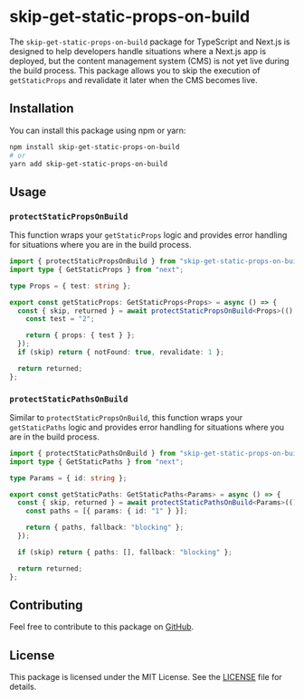 # skip-get-static-props-on-build

The `skip-get-static-props-on-build` package for TypeScript and Next.js is designed to help developers handle situations where a Next.js app is deployed, but the content management system (CMS) is not yet live during the build process. This package allows you to skip the execution of `getStaticProps` and revalidate it later when the CMS becomes live.

## Installation

You can install this package using npm or yarn:

```bash
npm install skip-get-static-props-on-build
# or
yarn add skip-get-static-props-on-build
```

## Usage

### `protectStaticPropsOnBuild`

This function wraps your `getStaticProps` logic and provides error handling for situations where you are in the build process.

```typescript
import { protectStaticPropsOnBuild } from "skip-get-static-props-on-build";
import type { GetStaticProps } from "next";

type Props = { test: string };

export const getStaticProps: GetStaticProps<Props> = async () => {
  const { skip, returned } = await protectStaticPropsOnBuild<Props>(() => {
    const test = "2";

    return { props: { test } };
  });
  if (skip) return { notFound: true, revalidate: 1 };

  return returned;
};
```

### `protectStaticPathsOnBuild`

Similar to `protectStaticPropsOnBuild`, this function wraps your `getStaticPaths` logic and provides error handling for situations where you are in the build process.

```typescript
import { protectStaticPathsOnBuild } from "skip-get-static-props-on-build";
import type { GetStaticPaths } from "next";

type Params = { id: string };

export const getStaticPaths: GetStaticPaths<Params> = async () => {
  const { skip, returned } = await protectStaticPathsOnBuild<Params>(() => {
    const paths = [{ params: { id: "1" } }];

    return { paths, fallback: "blocking" };
  });

  if (skip) return { paths: [], fallback: "blocking" };

  return returned;
};
```

## Contributing

Feel free to contribute to this package on [GitHub](https://github.com/Neuvernetzung/skip-get-static-props-on-build).

## License

This package is licensed under the MIT License. See the [LICENSE](https://github.com/Neuvernetzung/skipGetStaticPropsOnBuild/blob/master/LICENSE) file for details.
